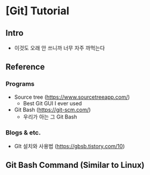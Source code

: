 # [Git] Tutorial

## Intro
- 이것도 오래 안 쓰니까 너무 자주 까먹는다

## Reference
### Programs
- Source tree (https://www.sourcetreeapp.com/)
	- Best Git GUI I ever used
- Git Bash (https://git-scm.com/)
	- 우리가 아는 그 Git Bash
### Blogs & etc.
- GIt 설치와 사용법 (https://gbsb.tistory.com/10)

## Git Bash Command (Similar to Linux)
~~~g
~~~
<!--stackedit_data:
eyJoaXN0b3J5IjpbLTEyMjY5Mjc4ODEsMTc1NTA3NjAxNl19
-->